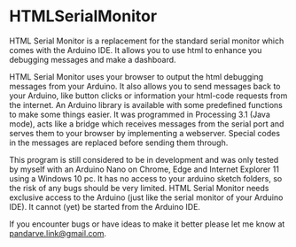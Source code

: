 # HTMLSerialMonitor
 
HTML Serial Monitor is a replacement for the standard serial monitor which comes with the Arduino IDE. It allows you to use 
html to enhance you debugging messages and make a dashboard. 

HTML Serial Monitor uses your browser to output the html debugging messages from your Arduino. 
It also allows you to send messages back to your Arduino, like button clicks or information your html-code requests from the internet. 
An Arduino library is available with some predefined functions to make some things easier.
It was programmed in Processing 3.1 (Java mode), acts like a bridge which receives messages from the serial port and serves them to your browser by implementing a webserver. 
Special codes in the messages are replaced before sending them through.

This program is still considered to be in development and was only tested by myself with an Arduino Nano on Chrome, Edge and Internet Explorer 11 using a Windows 10 pc. It has no access to your arduino sketch folders, so the risk of any bugs should be very limited.
HTML Serial Monitor needs exclusive access to the Arduino (just like the serial monitor of your Arduino IDE). It cannot (yet) be started from the Arduino IDE. 

If you encounter bugs or have ideas to make it better please let me know at pandarve.link@gmail.com.
